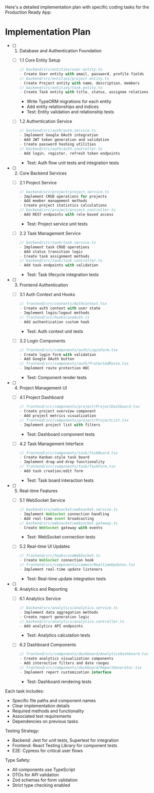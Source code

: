 Here's a detailed implementation plan with specific coding tasks for the Production Ready App:

# Implementation Plan

- [ ] 1. Database and Authentication Foundation
  - [ ] 1.1 Core Entity Setup
    ```typescript
    // backend/src/entities/user.entity.ts
    - Create User entity with email, password, profile fields
    // backend/src/entities/project.entity.ts
    - Create Project entity with name, description, members
    // backend/src/entities/task.entity.ts
    - Create Task entity with title, status, assignee relations
    ```
    - Write TypeORM migrations for each entity
    - Add entity relationships and indices
    - Test: Entity validation and relationship tests

  - [ ] 1.2 Authentication Service
    ```typescript
    // backend/src/auth/auth.service.ts
    - Implement Google OAuth integration
    - Add JWT token generation and validation
    - Create password hashing utilities
    // backend/src/auth/auth.controller.ts
    - Add login, register, refresh token endpoints
    ```
    - Test: Auth flow unit tests and integration tests

- [ ] 2. Core Backend Services
  - [ ] 2.1 Project Service
    ```typescript
    // backend/src/project/project.service.ts
    - Implement CRUD operations for projects
    - Add member management methods
    - Create project statistics calculations
    // backend/src/project/project.controller.ts
    - Add REST endpoints with role-based access
    ```
    - Test: Project service unit tests

  - [ ] 2.2 Task Management Service
    ```typescript
    // backend/src/task/task.service.ts
    - Implement task CRUD operations
    - Add status transition logic
    - Create task assignment methods
    // backend/src/task/task.controller.ts
    - Add task endpoints with validation
    ```
    - Test: Task lifecycle integration tests

- [ ] 3. Frontend Authentication
  - [ ] 3.1 Auth Context and Hooks
    ```typescript
    // frontend/src/contexts/AuthContext.tsx
    - Create auth context with user state
    - Implement login/logout methods
    // frontend/src/hooks/useAuth.ts
    - Add authentication custom hook
    ```
    - Test: Auth context unit tests

  - [ ] 3.2 Login Components
    ```typescript
    // frontend/src/components/auth/LoginForm.tsx
    - Create login form with validation
    - Add Google OAuth button
    // frontend/src/components/auth/ProtectedRoute.tsx
    - Implement route protection HOC
    ```
    - Test: Component render tests

- [ ] 4. Project Management UI
  - [ ] 4.1 Project Dashboard
    ```typescript
    // frontend/src/components/project/ProjectDashboard.tsx
    - Create project overview component
    - Add project metrics visualization
    // frontend/src/components/project/ProjectList.tsx
    - Implement project list with filters
    ```
    - Test: Dashboard component tests

  - [ ] 4.2 Task Management Interface
    ```typescript
    // frontend/src/components/task/TaskBoard.tsx
    - Create Kanban-style task board
    - Implement drag-and-drop functionality
    // frontend/src/components/task/TaskForm.tsx
    - Add task creation/edit form
    ```
    - Test: Task board interaction tests

- [ ] 5. Real-time Features
  - [ ] 5.1 WebSocket Service
    ```typescript
    // backend/src/websocket/websocket.service.ts
    - Implement WebSocket connection handling
    - Add real-time event broadcasting
    // backend/src/websocket/websocket.gateway.ts
    - Create WebSocket gateway with events
    ```
    - Test: WebSocket connection tests

  - [ ] 5.2 Real-time UI Updates
    ```typescript
    // frontend/src/hooks/useWebSocket.ts
    - Create WebSocket connection hook
    // frontend/src/components/common/RealtimeUpdates.tsx
    - Implement real-time update listeners
    ```
    - Test: Real-time update integration tests

- [ ] 6. Analytics and Reporting
  - [ ] 6.1 Analytics Service
    ```typescript
    // backend/src/analytics/analytics.service.ts
    - Implement data aggregation methods
    - Create report generation logic
    // backend/src/analytics/analytics.controller.ts
    - Add analytics API endpoints
    ```
    - Test: Analytics calculation tests

  - [ ] 6.2 Dashboard Components
    ```typescript
    // frontend/src/components/dashboard/AnalyticsDashboard.tsx
    - Create analytics visualization components
    - Add interactive filters and date ranges
    // frontend/src/components/dashboard/ReportGenerator.tsx
    - Implement report customization interface
    ```
    - Test: Dashboard rendering tests

Each task includes:
- Specific file paths and component names
- Clear implementation details
- Required methods and functionality
- Associated test requirements
- Dependencies on previous tasks

Testing Strategy:
- Backend: Jest for unit tests, Supertest for integration
- Frontend: React Testing Library for component tests
- E2E: Cypress for critical user flows

Type Safety:
- All components use TypeScript
- DTOs for API validation
- Zod schemas for form validation
- Strict type checking enabled